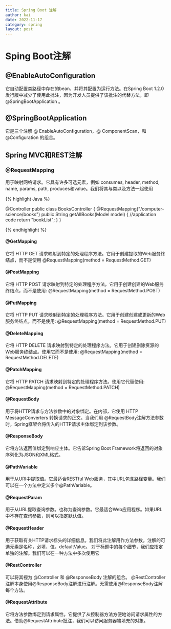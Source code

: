 ```yaml
---
title: Spring Boot 注解
author: kai
date: 2022-11-17
category: spring
layout: post
---
```


# Sping Boot注解

## @EnableAutoConfiguration

  它自动配置类路径中存在的bean，并将其配置为运行方法。在Spring Boot 1.2.0发行版中减少了使用此批注，因为开发人员提供了该批注的代替方法，即 @SpringBootApplication 。

## @SpringBootApplication

  它是三个注解 @ EnableAutoConfiguration，@ ComponentScan，和 @Configuration 的组合。

## Spring MVC和REST注解

### @RequestMapping

用于映射网络请求。它具有许多可选元素，例如 consumes, header, method, name, params, path, produces和value。我们将其与类以及方法一起使用

{% highlight Java %}

@Controller
public class BooksController
{
    @RequestMapping("/computer-science/books")
    public String getAllBooks(Model model)
    {
        //application code
        return "bookList";
    }
}

{% endhighlight %}

#### @GetMapping

 它将 HTTP GET 请求映射到特定的处理程序方法。它用于创建提取的Web服务终结点，而不是使用 @RequestMapping(method = RequestMethod.GET)

#### @PostMapping

 它将 HTTP POST 请求映射到特定的处理程序方法。它用于创建创建的Web服务终结点，而不是使用: @RequestMapping(method = RequestMethod.POST)

#### @PutMapping

 它将 HTTP PUT 请求映射到特定的处理程序方法。它用于创建创建或更新的Web服务终结点，而不是使用: @RequestMapping(method = RequestMethod.PUT)

#### @DeleteMapping

 它将 HTTP DELETE 请求映射到特定的处理程序方法。它用于创建删除资源的Web服务终结点。使用它而不是使用: @RequestMapping(method = RequestMethod.DELETE)

#### @PatchMapping

 它将 HTTP PATCH 请求映射到特定的处理程序方法。使用它代替使用: @RequestMapping(method = RequestMethod.PATCH)

#### @RequestBody

 用于将HTTP请求与方法参数中的对象绑定。在内部，它使用 HTTP MessageConverters 转换请求的正文。当我们用 @RequestBody注解方法参数时，Spring框架会将传入的HTTP请求主体绑定到该参数。

#### @ResponseBody

 它将方法返回值绑定到响应主体。它告诉Spring Boot Framework将返回的对象序列化为JSON和XML格式。

#### @PathVariable

 用于从URI中提取值。它最适合RESTful Web服务，其中URL包含路径变量。我们可以在一个方法中定义多个@PathVariable。

#### @RequestParam

 用于从URL提取查询参数。也称为查询参数。它最适合Web应用程序。如果URL中不存在查询参数，则可以指定默认值。

#### @RequestHeader

 用于获取有关HTTP请求标头的详细信息。我们将此注解用作方法参数。注解的可选元素是名称，必填，值，defaultValue。 对于标题中的每个细节，我们应指定单独的注解。我们可以在一种方法中多次使用它

#### @RestController

 可以将其视为 @Controller 和 @ResponseBody 注解的组合。 @RestController注解本身使用@ResponseBody注解进行注解。无需使用@ResponseBody注解每个方法。

#### @RequestAttribute

 它将方法参数绑定到请求属性。它提供了从控制器方法方便地访问请求属性的方法。借助@RequestAttribute批注，我们可以访问服务器端填充的对象。
